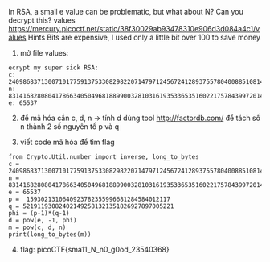 In RSA, a small e value can be problematic, but what about N? Can you decrypt this? values
https://mercury.picoctf.net/static/38f30029ab93478310e906d3d084a4c1/values
Hints 
Bits are expensive, I used only a little bit over 100 to save money

1. mở file values:
```
ecrypt my super sick RSA:
c: 240986837130071017759137533082982207147971245672412893755780400885108149004760496
n: 831416828080417866340504968188990032810316193533653516022175784399720141076262857
e: 65537
```
2. để mã hóa cần c, d, n -> tính d
dùng tool http://factordb.com/ để tách số n thành 2 số nguyên tố p và q

3. viết code mã hóa để tìm flag
```
from Crypto.Util.number import inverse, long_to_bytes
c = 240986837130071017759137533082982207147971245672412893755780400885108149004760496
n = 831416828080417866340504968188990032810316193533653516022175784399720141076262857
e = 65537
p =  1593021310640923782355996681284584012117
q = 521911930824021492581321351826927897005221
phi = (p-1)*(q-1)
d = pow(e, -1, phi)
m = pow(c, d, n)
print(long_to_bytes(m))
```
4. flag: picoCTF{sma11_N_n0_g0od_23540368}
